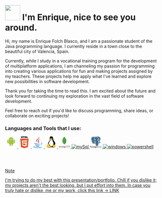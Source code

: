 <h1><img src="https://github.com/user-attachments/assets/23a4dd66-83e8-4c3b-b17c-fed918c53d53" width="50" height="50" /> I'm Enrique, nice to see you around. </h1>

<p>Hi, my name is Enrique Folch Blasco, and I am a passionate student of the Java programming language. I currently reside in a town close to the beautiful city of Valencia, Spain.</p>

<p>Currently, while I study in a vocational training program for the development of multiplatform applications, I am channeling my passion for programming into creating various applications for fun and making projects assigned by my teachers. These projects help me apply what I've learned and explore new possibilities in software development.</p>

<p>Thank you for taking the time to read this. I am excited about the future and look forward to continuing my exploration in the vast field of software development.</p>

<p>Feel free to reach out if you'd like to discuss programming, share ideas, or collaborate on exciting projects!</p>


<h3 align="left">Languages and Tools that I use: </h3>
<p align="left"> 
  <a href="https://developer.android.com" target="_blank"> <img src="https://raw.githubusercontent.com/devicons/devicon/master/icons/android/android-original-wordmark.svg" alt="android" width="40" height="40"/> 
  <a href="https://www.w3.org/html/" target="_blank"> <img src="https://raw.githubusercontent.com/devicons/devicon/master/icons/html5/html5-original-wordmark.svg" alt="html5" width="40" height="40"/>
  <a href="https://www.java.com" target="_blank"> <img src="https://raw.githubusercontent.com/devicons/devicon/master/icons/java/java-original.svg" alt="java" width="40" height="40"/>
  <a href="https://www.linux.org/" target="_blank"> <img src="https://raw.githubusercontent.com/devicons/devicon/master/icons/linux/linux-original.svg" alt="linux" width="40" height="40"/> 
  <a href="https://www.mongodb.com/" target="_blank"> <img src="https://raw.githubusercontent.com/devicons/devicon/master/icons/mongodb/mongodb-original-wordmark.svg" alt="mongodb" width="40" height="40"/> 
  <a href="" target="_blank"> <img src="https://cdn.jsdelivr.net/gh/devicons/devicon@latest/icons/mysql/mysql-original-wordmark.svg" alt="mySql" width="40" height="40"/>
  <a href="https://www.postgresql.org" target="_blank"> <img src="https://raw.githubusercontent.com/devicons/devicon/master/icons/postgresql/postgresql-original-wordmark.svg" alt="postgresql" width="40" height="40"/> 
  <a href="" target="_blank"> <img src="https://cdn.jsdelivr.net/gh/devicons/devicon@latest/icons/windows11/windows11-original.svg" alt="windows" width="40" height="40"/>
  <a href="" target="_blank"> <img src="https://cdn.jsdelivr.net/gh/devicons/devicon@latest/icons/powershell/powershell-original.svg" alt="powershell" width="40" height="40"/>
</p>

<br>
<br>

> [!NOTE]  
> I'm trying to do my best with this presentation/portfolio. Chill if you dislike it; my projects aren't the best looking, but I put effort into them.
> In case you truly hate or dislike, me or my work, click this link -> <a href="https://www.youtube.com/watch?v=QB7ACr7pUuE" title="Go for it.">LINK </a> 
